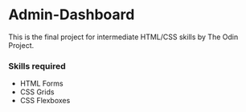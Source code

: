# Admin-Dashboard

This is the final project for intermediate HTML/CSS skills by The Odin Project.

### Skills required
- HTML Forms
- CSS Grids
- CSS Flexboxes
